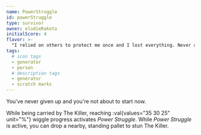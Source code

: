 ```yaml
---
name: PowerStruggle
id: powerStruggle
type: survivor
owner: elodieRakoto
initialScore: 4
flavor: >-
  "I relied on others to protect me once and I lost everything. Never again." -Élodie Rakoto
tags:
  # icon tags
  - generator
  - person
  # description tags
  - generator
  - scratch marks
---
```


You've never given up and you're not about to start now.

While being carried by The Killer, reaching :val{values="35 30 25" unit="%"} wiggle progress activates _Power Struggle_. While _Power Struggle_ is active, you can drop a nearby, standing pallet to stun The Killer.
